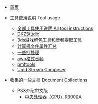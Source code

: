 * [首页](/)

* 工具使用说明 Tool usage
  * [全部工具使用说明 All tool instructions](/wiki/All_tool_instructions.md)
  * [DKZStudio](/wiki/DKZStudio.md)
  * [3ds游戏解包工具和音频提取工具](/wiki/3ds_game_unpacking_tool.md)
  * [计算机文件属性汇总](/wiki/Summary_of_Computer_File_Attributes.md)
  * [一些批处理](/wiki/some_bats.md)
  * [awb格式音频](/wiki/awb格式音频.md)
  * [pmftools](/wiki/pmftools.md)
  * [Umd Stream Composer](/wiki/Umd_Stream_Composer.md)
* 收集的一些文档 Document Collections
  * PSX介绍中文版
    * [中央处理器（CPU）R3000A](/doc/PSX_introduces_CN/中央处理器（CPU）R3000A.md)